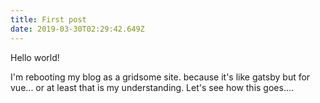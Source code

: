 ```yaml
---
title: First post
date: 2019-03-30T02:29:42.649Z
---
```

Hello world!

I'm rebooting my blog as a gridsome site. because it's like gatsby but for vue... or at least that is my understanding. Let's see how this goes....
